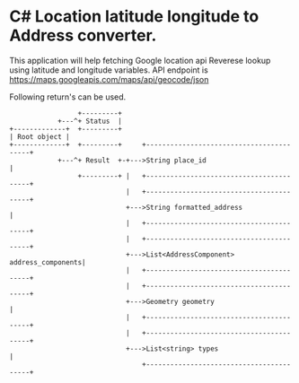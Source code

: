 # C# Location latitude longitude to Address converter.

This application will help fetching Google location api Reverese lookup using latitude and longitude variables. API endpoint is https://maps.googleapis.com/maps/api/geocode/json

Following return's can be used.

```
                 +---------+
            +---^+ Status  |
+-------------+  +---------+
| Root object |
+-------------+  +---------+     +-----------------------------------------+
            +---^+ Result  +-+--->String place_id                          |
                 +---------+ |   +-----------------------------------------+
                             |   +-----------------------------------------+
                             +--->String formatted_address                 |
                             |   +-----------------------------------------+
                             |   +-----------------------------------------+
                             +--->List<AddressComponent> address_components|
                             |   +-----------------------------------------+
                             |   +-----------------------------------------+
                             +--->Geometry geometry                        |
                             |   +-----------------------------------------+
                             |   +-----------------------------------------+
                             +--->List<string> types                       |
                                 +-----------------------------------------+

```
